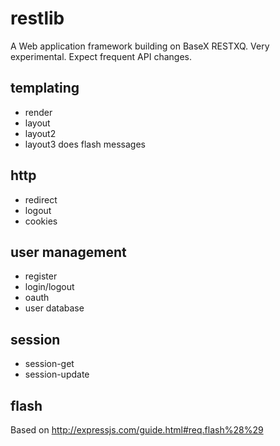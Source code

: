 # restlib

A Web application framework building on BaseX RESTXQ. 
Very experimental. Expect frequent API changes. 

## templating

- render
- layout
- layout2
- layout3 does flash messages

## http
 
- redirect
- logout
- cookies

## user management
- register
- login/logout
- oauth
- user database

## session
- session-get
- session-update

## flash 
Based on http://expressjs.com/guide.html#req.flash%28%29
